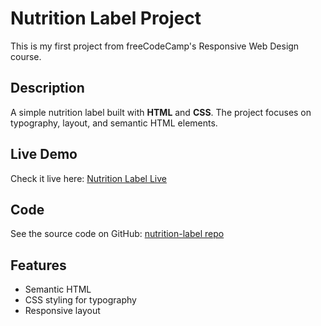 # Nutrition Label Project

This is my first project from freeCodeCamp's Responsive Web Design course.

## Description
A simple nutrition label built with **HTML** and **CSS**. The project focuses on typography, layout, and semantic HTML elements.

## Live Demo
Check it live here: [Nutrition Label Live](https://salvatorepolise.github.io/nutrition-label/)

## Code
See the source code on GitHub: [nutrition-label repo](https://github.com/Salvatorepolise/nutrition-label)

## Features
- Semantic HTML
- CSS styling for typography
- Responsive layout
